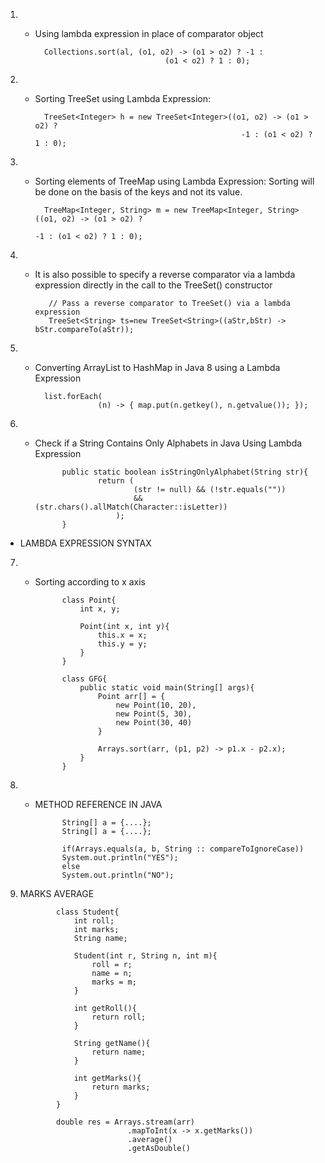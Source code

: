 1) - Using lambda expression in place of comparator object
           
            Collections.sort(al, (o1, o2) -> (o1 > o2) ? -1 :
                                       (o1 < o2) ? 1 : 0);


 2) - Sorting TreeSet using Lambda Expression:

            TreeSet<Integer> h = new TreeSet<Integer>((o1, o2) -> (o1 > o2) ? 
                                                        -1 : (o1 < o2) ? 1 : 0);


 3) - Sorting elements of TreeMap using Lambda Expression: Sorting will be done on the basis of the keys and not its value. 

            TreeMap<Integer, String> m = new TreeMap<Integer, String>((o1, o2) -> (o1 > o2) ? 
                                                                         -1 : (o1 < o2) ? 1 : 0);


4) - It is also possible to specify a reverse comparator via a lambda expression directly in the call to the TreeSet() constructor

            // Pass a reverse comparator to TreeSet() via a lambda expression
            TreeSet<String> ts=new TreeSet<String>((aStr,bStr) -> bStr.compareTo(aStr));
            

 5) - Converting ArrayList to HashMap in Java 8 using a Lambda Expression

            list.forEach(
                        (n) -> { map.put(n.getkey(), n.getvalue()); });


 6) - Check if a String Contains Only Alphabets in Java Using Lambda Expression

                public static boolean isStringOnlyAlphabet(String str){
                        return (
                                (str != null) && (!str.equals(""))
                                && (str.chars().allMatch(Character::isLetter))
                            );
                }



- LAMBDA EXPRESSION SYNTAX

 7) - Sorting according to x axis

                class Point{
                    int x, y;

                    Point(int x, int y){
                        this.x = x;
                        this.y = y;
                    }
                }

                class GFG{
                    public static void main(String[] args){
                        Point arr[] = {
                            new Point(10, 20),
                            new Point(5, 30),
                            new Point(30, 40)
                        }

                        Arrays.sort(arr, (p1, p2) -> p1.x - p2.x);
                    }
                }


 8) - METHOD REFERENCE IN JAVA

                String[] a = {....};
                String[] a = {....};

                if(Arrays.equals(a, b, String :: compareToIgnoreCase))
                System.out.println("YES");
                else
                System.out.println("NO");


 9) MARKS AVERAGE
  
                class Student{
                    int roll;
                    int marks;
                    String name;

                    Student(int r, String n, int m){
                        roll = r;
                        name = n;
                        marks = m;
                    }

                    int getRoll(){
                        return roll;
                    }

                    String getName(){
                        return name;
                    }

                    int getMarks(){
                        return marks;
                    }
                }

                double res = Arrays.stream(arr)
                                .mapToInt(x -> x.getMarks())
                                .average()
                                .getAsDouble()


